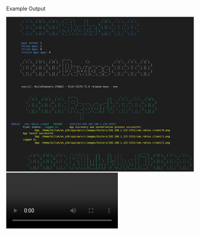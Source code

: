 Example Output

<img src="https://raw.githubusercontent.com/killuhwhale/appium/main/src/images/readme/demo_output.png?sanitize=true&raw=true" />
<video src="https://raw.githubusercontent.com/killuhwhale/appium/main/src/images/readme/DEMO_APPIUM.MOV?sanitize=true&raw=true" />


# Need to test on Chromebook
Need to understand if devices will have preinstalled accounts
    - Need accounts like testminnie001@gmail.com logged into device
    - 

Problems:



com.google.android.contacts
- wont uninstall
    Makes the beginning uninstall check take a long time


TODO:


- Detect 'bad' chars -> ó
    - Adb shell struggles to send these.
    - Need to find a solution

Features/ Optimizations:
- Get size of an app to anticipate download time



# NOTES

# https://github.com/appium/appium-uiautomator2-driver#driverserver
#   - appium:skipServerInstallation => Improve startup speed if we know UIAutomator is already installed...

# TODO
# Need to identify each device so we can use the correct commands
# So far Pixel 2 and Chromebook Coachz have different View Names
#   - Chromebooks views are obfuscated
# We can use this to get deviceInfo
# https://github.com/appium/appium-uiautomator2-driver#mobile-deviceinfo
# self.driver.execute_script("mobile: scroll", {'direction': 'down'})
# self.driver.execute_script("mobile: acceptAlert", {'buttonLabel': 'Accept'})
# self.driver.execute_script("mobile: dismissAlert", {'buttonLabel': 'Dismiss'})
# self.driver.execute_script("mobile: deviceInfo", {})

# self.driver.execute_script("mobile: activateApp", {appId: "my.app.id"})
    # Activates the given application or launches it if necessary. The action literally simulates clicking the corresponding application icon on the dashboard.

# self.driver.execute_script("mobile: changePermissions", {
#                                   permissions: 'all',
#                                   appPackage: '',
#                                   action: 'allow',
# })
#  mobile: 

